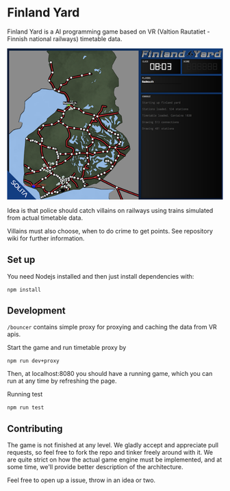 # Finland Yard

Finland Yard is a AI programming game based on VR (Valtion Rautatiet - Finnish national railways)
timetable data.

![Screenshot](screenshots/fy-screenshot.png?raw=true "Screenshot")

Idea is that police should catch villains on railways using trains simulated from
actual timetable data.

Villains must also choose, when to do crime to get points. See repository wiki for further information.

## Set up

You need Nodejs installed and then just install dependencies with:

```
npm install
```

## Development

`/bouncer` contains simple proxy for proxying and caching the data from VR apis.

Start the game and run timetable proxy by

```
npm run dev+proxy
```

Then, at localhost:8080 you should have a running game, which you can run at any time by refreshing the page.

Running test

```
npm run test
```

## Contributing

The game is not finished at any level. We gladly accept and appreciate pull requests, so
feel free to fork the repo and tinker freely around with it. We are quite strict on
how the actual game engine must be implemented, and at some time, we'll provide
better description of the architecture.

Feel free to open up a issue, throw in an idea or two.
